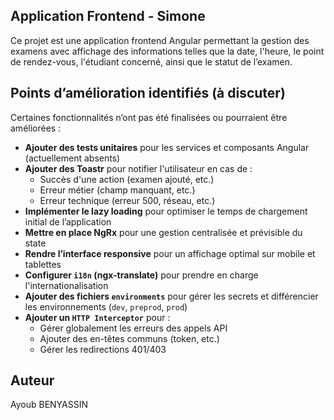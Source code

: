 ## Application Frontend - Simone ##

Ce projet est une application frontend Angular permettant la gestion des examens avec affichage des informations telles que la date, l'heure, le point de rendez-vous, l'étudiant concerné, ainsi que le statut de l’examen.


## Points d’amélioration identifiés (à discuter) ##

Certaines fonctionnalités n’ont pas été finalisées ou pourraient être améliorées :

- **Ajouter des tests unitaires** pour les services et composants Angular (actuellement absents)
- **Ajouter des Toastr** pour notifier l'utilisateur en cas de :
  - Succès d'une action (examen ajouté, etc.)
  - Erreur métier (champ manquant, etc.)
  - Erreur technique (erreur 500, réseau, etc.)
- **Implémenter le lazy loading** pour optimiser le temps de chargement initial de l’application
- **Mettre en place NgRx** pour une gestion centralisée et prévisible du state
- **Rendre l’interface responsive** pour un affichage optimal sur mobile et tablettes
- **Configurer `i18n` (ngx-translate)** pour prendre en charge l'internationalisation
- **Ajouter des fichiers `environments`** pour gérer les secrets et différencier les environnements (`dev`, `preprod`, `prod`)
- **Ajouter un `HTTP Interceptor`** pour :
  - Gérer globalement les erreurs des appels API
  - Ajouter des en-têtes communs (token, etc.)
  - Gérer les redirections 401/403


## Auteur ##
Ayoub BENYASSIN
